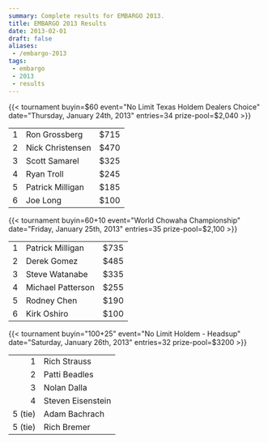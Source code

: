 ```yaml
---
summary: Complete results for EMBARGO 2013.
title: EMBARGO 2013 Results
date: 2013-02-01
draft: false
aliases:
 - /embargo-2013
tags:
 - embargo
 - 2013
 - results
---
```


{{< tournament
    buyin=$60 
    event="No Limit Texas Holdem Dealers Choice"
    date="Thursday, January 24th, 2013"
    entries=34
    prize-pool=$2,040 >}}

|   |                  |      |
|--:|------------------|------|
| 1 | Ron Grossberg    | $715 |
| 2 | Nick Christensen | $470 |
| 3 | Scott Samarel    | $325 |
| 4 | Ryan Troll       | $245 |
| 5 | Patrick Milligan | $185 |
| 6 | Joe Long         | $100 |


{{< tournament
    buyin=$60+$10 
    event="World Chowaha Championship"
    date="Friday, January 25th, 2013"
    entries=35 
    prize-pool=$2,100 >}}

|   |                   |      |
|--:|-------------------|------|
| 1 | Patrick Milligan  | $735 |
| 2 | Derek Gomez       | $485 |
| 3 | Steve Watanabe    | $335 |
| 4 | Michael Patterson | $255 |
| 5 | Rodney Chen       | $190 |
| 6 | Kirk Oshiro       | $100 |
 
{{< tournament
    buyin="$100+$25"
    event="No Limit Holdem - Headsup"
    date="Saturday, January 26th, 2013"
    entries=32
    prize-pool=$3200 >}}

|         |                   |
|--------:|-------------------|
|       1 | Rich Strauss      |
|       2 | Patti Beadles     |
|       3 | Nolan Dalla       |
|       4 | Steven Eisenstein |
| 5 (tie) | Adam Bachrach     |
| 5 (tie) | Rich Bremer       |
